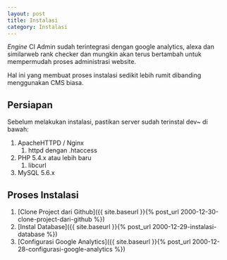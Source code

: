 ```yaml
---
layout: post
title: Instalasi
category: Instalasi
---
```


*Engine* CI Admin sudah terintegrasi dengan google analytics, alexa dan similarweb
rank checker dan mungkin akan terus bertambah untuk mempermudah proses administrasi
website.

Hal ini yang membuat proses instalasi sedikit lebih rumit dibanding menggunakan
CMS biasa.

## Persiapan

Sebelum melakukan instalasi, pastikan server sudah terinstal dev~ di bawah:

1. ApacheHTTPD / Nginx
    1. httpd dengan .htaccess
2. PHP 5.4.x atau lebih baru
    1. libcurl
3. MySQL 5.6.x

## Proses Instalasi

1. [Clone Project dari Github]({{ site.baseurl }}{% post_url 2000-12-30-clone-project-dari-github %})
2. [Instal Database]({{ site.baseurl }}{% post_url 2000-12-29-instalasi-database %})
3. [Configurasi Google Analytics]({{ site.baseurl }}{% post_url 2000-12-28-configurasi-google-analytics %})